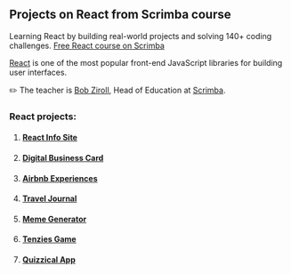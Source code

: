 ## Projects on React from Scrimba course

Learning React by building real-world projects and solving 140+ coding challenges.
[Free React course on Scrimba](https://scrimba.com/learn/learnreact)

[React](https://reactjs.org/) is one of the most popular front-end JavaScript libraries for building user interfaces.

✏️ The teacher is [Bob Ziroll](https://twitter.com/bobziroll), Head of Education at [Scrimba](https://scrimba.com/).

### React projects:

1.  #### [React Info Site](./react-info-site)

2.  #### [Digital Business Card](./digital-business-card)

3.  #### [Airbnb Experiences](./airbnb-experiences)

4.  #### [Travel Journal](./travel-journal)

5.  #### [Meme Generator](./meme-generator)

6.  #### [Tenzies Game](./tenzies-game)

7.  #### [Quizzical App](./quizzical-app)
